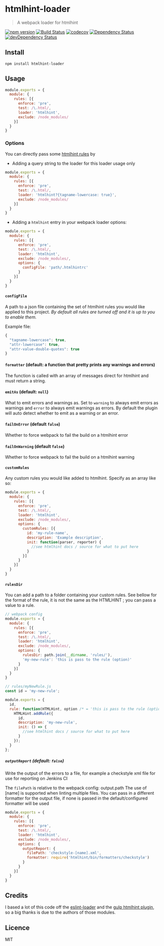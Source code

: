 # htmlhint-loader

> A webpack loader for htmlhint

[![npm version](https://badge.fury.io/js/htmlhint-loader.svg)](http://badge.fury.io/js/htmlhint-loader)
[![Build Status](https://travis-ci.org/mattlewis92/htmlhint-loader.svg)](https://travis-ci.org/mattlewis92/htmlhint-loader)
[![codecov](https://codecov.io/gh/mattlewis92/htmlhint-loader/branch/master/graph/badge.svg)](https://codecov.io/gh/mattlewis92/htmlhint-loader)
[![Dependency Status](https://david-dm.org/mattlewis92/htmlhint-loader.svg)](https://david-dm.org/mattlewis92/htmlhint-loader)
[![devDependency Status](https://david-dm.org/mattlewis92/htmlhint-loader/dev-status.svg)](https://david-dm.org/mattlewis92/htmlhint-loader?type=dev)

## Install

```
npm install htmlhint-loader
```

## Usage

```javascript
module.exports = {
  module: {
    rules: [{
      enforce: 'pre',
      test: /\.html/,
      loader: 'htmlhint',
      exclude: /node_modules/
    }]
  }
}
```

### Options

You can directly pass some [htmlhint rules](https://github.com/yaniswang/HTMLHint/wiki/Rules) by

- Adding a query string to the loader for this loader usage only

```javascript
module.exports = {
  module: {
    rules: [{
      enforce: 'pre',
      test: /\.html/,
      loader: 'htmlhint?{tagname-lowercase: true}',
      exclude: /node_modules/
    }]
  }
}
```

- Adding a `htmlhint` entry in your webpack loader options:

```javascript
module.exports = {
  module: {
    rules: [{
      enforce: 'pre',
      test: /\.html/,
      loader: 'htmlhint',
      exclude: /node_modules/,
      options: {
        configFile: 'path/.htmlhintrc'
      }
    }]
  }
}
```

#### `configFile`

A path to a json file containing the set of htmlhint rules you would like applied to this project. *By default all rules are turned off and it is up to you to enable them.*

Example file:
```javascript
{
  "tagname-lowercase": true,
  "attr-lowercase": true,
  "attr-value-double-quotes": true
}
```

#### `formatter` (default: a function that pretty prints any warnings and errors)

The function is called with an array of messages direct for htmlhint and must return a string.

#### `emitAs` (default: `null`)

What to emit errors and warnings as. Set to `warning` to always emit errors as warnings and `error` to always emit warnings as errors. By default the plugin will auto detect whether to emit as a warning or an error.

#### `failOnError` (default `false`)

Whether to force webpack to fail the build on a htmlhint error

#### `failOnWarning` (default `false`)

Whether to force webpack to fail the build on a htmlhint warning

#### `customRules`

Any custom rules you would like added to htmlhint. Specify as an array like so:
```javascript
module.exports = {
  module: {
    rules: [{
      enforce: 'pre',
      test: /\.html/,
      loader: 'htmlhint',
      exclude: /node_modules/,
      options: {
        customRules: [{
          id: 'my-rule-name',
          description: 'Example description',
          init: function(parser, reporter) {
            //see htmlhint docs / source for what to put here
          }
        }]
      }
    }]
  }
}
```

#### `rulesDir`

You can add a path to a folder containing your custom rules.
See bellow for the format of the rule, it is not the same as the HTMLHINT ; you can pass a value to a rule.
```javascript
// webpack config
module.exports = {
  module: {
    rules: [{
      enforce: 'pre',
      test: /\.html/,
      loader: 'htmlhint',
      exclude: /node_modules/,
      options: {
        rulesDir: path.join(__dirname, 'rules/'),
        'my-new-rule': 'this is pass to the rule (option)'
      }
    }]
  }
}
```

```javascript
// rules/myNewRule.js
const id = 'my-new-rule';

module.exports = {
  id,
  rule: function(HTMLHint, option /* = 'this is pass to the rule (option)' */) {
    HTMLHint.addRule({
      id,
      description: 'my-new-rule',
      init: () => {
        //see htmlhint docs / source for what to put here
      }
    });
  }
};
```

##### `outputReport` (default: `false`)
Write the output of the errors to a file, for example a checkstyle xml file for use for reporting on Jenkins CI

The `filePath` is relative to the webpack config: output.path
The use of [name] is supported when linting multiple files.
You can pass in a different formatter for the output file, if none is passed in the default/configured formatter will be used

```javascript
module.exports = {
  module: {
    rules: [{
      enforce: 'pre',
      test: /\.html/,
      loader: 'htmlhint',
      exclude: /node_modules/,
      options: {
        outputReport: {
          filePath: 'checkstyle-[name].xml',
          formatter: require('htmlhint/bin/formatters/checkstyle')
        }
      }
    }]
  }
}
```

## Credits

I based a lot of this code off the [eslint-loader](https://github.com/MoOx/eslint-loader) and the [gulp htmlhint plugin](https://github.com/bezoerb/gulp-htmlhint), so a big thanks is due to the authors of those modules.

## Licence

MIT
